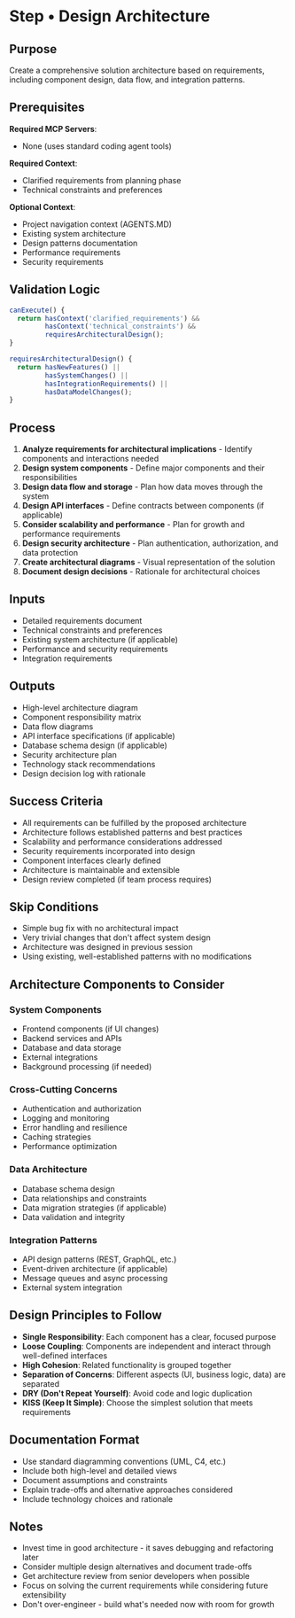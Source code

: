 # Step • Design Architecture

## Purpose
Create a comprehensive solution architecture based on requirements, including component design, data flow, and integration patterns.

## Prerequisites
**Required MCP Servers**: 
- None (uses standard coding agent tools)

**Required Context**:
- Clarified requirements from planning phase
- Technical constraints and preferences

**Optional Context**:
- Project navigation context (AGENTS.MD)
- Existing system architecture
- Design patterns documentation
- Performance requirements
- Security requirements

## Validation Logic
```javascript
canExecute() {
  return hasContext('clarified_requirements') &&
         hasContext('technical_constraints') &&
         requiresArchitecturalDesign();
}

requiresArchitecturalDesign() {
  return hasNewFeatures() ||
         hasSystemChanges() ||
         hasIntegrationRequirements() ||
         hasDataModelChanges();
}
```

## Process
1. **Analyze requirements for architectural implications** - Identify components and interactions needed
2. **Design system components** - Define major components and their responsibilities
3. **Design data flow and storage** - Plan how data moves through the system
4. **Design API interfaces** - Define contracts between components (if applicable)
5. **Consider scalability and performance** - Plan for growth and performance requirements
6. **Design security architecture** - Plan authentication, authorization, and data protection
7. **Create architectural diagrams** - Visual representation of the solution
8. **Document design decisions** - Rationale for architectural choices

## Inputs
- Detailed requirements document
- Technical constraints and preferences
- Existing system architecture (if applicable)
- Performance and security requirements
- Integration requirements

## Outputs
- High-level architecture diagram
- Component responsibility matrix
- Data flow diagrams
- API interface specifications (if applicable)
- Database schema design (if applicable)
- Security architecture plan
- Technology stack recommendations
- Design decision log with rationale

## Success Criteria
- All requirements can be fulfilled by the proposed architecture
- Architecture follows established patterns and best practices
- Scalability and performance considerations addressed
- Security requirements incorporated into design
- Component interfaces clearly defined
- Architecture is maintainable and extensible
- Design review completed (if team process requires)

## Skip Conditions
- Simple bug fix with no architectural impact
- Very trivial changes that don't affect system design
- Architecture was designed in previous session
- Using existing, well-established patterns with no modifications

## Architecture Components to Consider

### System Components
- Frontend components (if UI changes)
- Backend services and APIs
- Database and data storage
- External integrations
- Background processing (if needed)

### Cross-Cutting Concerns
- Authentication and authorization
- Logging and monitoring
- Error handling and resilience
- Caching strategies
- Performance optimization

### Data Architecture
- Database schema design
- Data relationships and constraints
- Data migration strategies (if applicable)
- Data validation and integrity

### Integration Patterns
- API design patterns (REST, GraphQL, etc.)
- Event-driven architecture (if applicable)
- Message queues and async processing
- External system integration

## Design Principles to Follow
- **Single Responsibility**: Each component has a clear, focused purpose
- **Loose Coupling**: Components are independent and interact through well-defined interfaces
- **High Cohesion**: Related functionality is grouped together
- **Separation of Concerns**: Different aspects (UI, business logic, data) are separated
- **DRY (Don't Repeat Yourself)**: Avoid code and logic duplication
- **KISS (Keep It Simple)**: Choose the simplest solution that meets requirements

## Documentation Format
- Use standard diagramming conventions (UML, C4, etc.)
- Include both high-level and detailed views
- Document assumptions and constraints
- Explain trade-offs and alternative approaches considered
- Include technology choices and rationale

## Notes
- Invest time in good architecture - it saves debugging and refactoring later
- Consider multiple design alternatives and document trade-offs
- Get architecture review from senior developers when possible
- Focus on solving the current requirements while considering future extensibility
- Don't over-engineer - build what's needed now with room for growth 